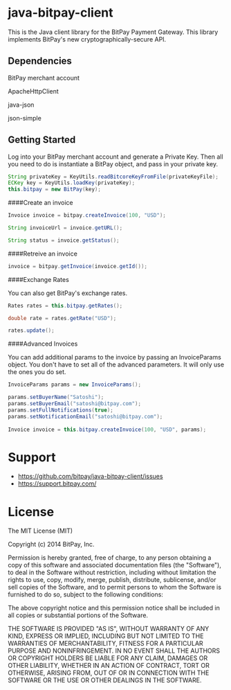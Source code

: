 java-bitpay-client
==================

This is the Java client library for the BitPay Payment Gateway.  This library implements BitPay's new cryptographically-secure API.

Dependencies
------------
BitPay merchant account

ApacheHttpClient

java-json

json-simple

Getting Started
---------------

Log into your BitPay merchant account and generate a Private Key. Then all you need to do is instantiate a BitPay object, and pass in your private key.

```java
String privateKey = KeyUtils.readBitcoreKeyFromFile(privateKeyFile);
ECKey key = KeyUtils.loadKey(privateKey);
this.bitpay = new BitPay(key);
```

####Create an invoice
```java
Invoice invoice = bitpay.createInvoice(100, "USD");

String invoiceUrl = invoice.getURL();

String status = invoice.getStatus();
```

####Retreive an invoice
```java
invoice = bitpay.getInvoice(invoice.getId());
```
####Exchange Rates

You can also get BitPay's exchange rates.
```java
Rates rates = this.bitpay.getRates();

double rate = rates.getRate("USD");

rates.update();
```
####Advanced Invoices

You can add additional params to the invoice by passing an InvoiceParams object. You don't have to set all of the advanced parameters. It will only use the ones you do set.
```java
InvoiceParams params = new InvoiceParams();

params.setBuyerName("Satoshi");
params.setBuyerEmail("satoshi@bitpay.com");
params.setFullNotifications(true);
params.setNotificationEmail("satoshi@bitpay.com");
		
Invoice invoice = this.bitpay.createInvoice(100, "USD", params);
```

# Support

* https://github.com/bitpay/java-bitpay-client/issues
* https://support.bitpay.com/

# License

The MIT License (MIT)

Copyright (c) 2014 BitPay, Inc.

Permission is hereby granted, free of charge, to any person obtaining a copy
of this software and associated documentation files (the "Software"), to deal
in the Software without restriction, including without limitation the rights
to use, copy, modify, merge, publish, distribute, sublicense, and/or sell
copies of the Software, and to permit persons to whom the Software is
furnished to do so, subject to the following conditions:

The above copyright notice and this permission notice shall be included in all
copies or substantial portions of the Software.

THE SOFTWARE IS PROVIDED "AS IS", WITHOUT WARRANTY OF ANY KIND, EXPRESS OR
IMPLIED, INCLUDING BUT NOT LIMITED TO THE WARRANTIES OF MERCHANTABILITY,
FITNESS FOR A PARTICULAR PURPOSE AND NONINFRINGEMENT. IN NO EVENT SHALL THE
AUTHORS OR COPYRIGHT HOLDERS BE LIABLE FOR ANY CLAIM, DAMAGES OR OTHER
LIABILITY, WHETHER IN AN ACTION OF CONTRACT, TORT OR OTHERWISE, ARISING FROM,
OUT OF OR IN CONNECTION WITH THE SOFTWARE OR THE USE OR OTHER DEALINGS IN THE
SOFTWARE.
